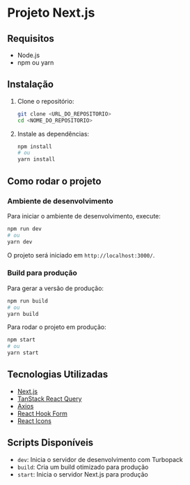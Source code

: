 # Projeto Next.js

## Requisitos
- Node.js
- npm ou yarn

## Instalação
1. Clone o repositório:
   ```sh
   git clone <URL_DO_REPOSITORIO>
   cd <NOME_DO_REPOSITORIO>
   ```

2. Instale as dependências:
   ```sh
   npm install
   # ou
   yarn install
   ```

## Como rodar o projeto

### Ambiente de desenvolvimento
Para iniciar o ambiente de desenvolvimento, execute:
```sh
npm run dev
# ou
yarn dev
```
O projeto será iniciado em `http://localhost:3000/`.

### Build para produção
Para gerar a versão de produção:
```sh
npm run build
# ou
yarn build
```

Para rodar o projeto em produção:
```sh
npm start
# ou
yarn start
```

## Tecnologias Utilizadas
- [Next.js](https://nextjs.org/)
- [TanStack React Query](https://tanstack.com/query/latest)
- [Axios](https://axios-http.com/)
- [React Hook Form](https://react-hook-form.com/)
- [React Icons](https://react-icons.github.io/react-icons/)

## Scripts Disponíveis
- `dev`: Inicia o servidor de desenvolvimento com Turbopack
- `build`: Cria um build otimizado para produção
- `start`: Inicia o servidor Next.js para produção



